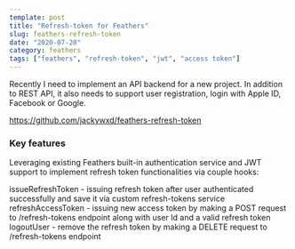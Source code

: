 ```yaml
---
template: post
title: "Refresh-token for Feathers"
slug: feathers-refresh-token
date: "2020-07-20"
category: feathers
tags: ["feathers", "refresh-token", "jwt", "access token"]
---
```


Recently I need to implement an API backend for a new project. In addition to REST API, it also needs to support user registration, login with Apple ID, Facebook or Google.

https://github.com/jackywxd/feathers-refresh-token

### Key features

Leveraging existing Feathers built-in authentication service and JWT support to implement refresh token functionalities via couple hooks:

issueRefreshToken - issuing refresh token after user authenticated successfully and save it via custom refresh-tokens service
refreshAccessToken - issuing new access token by making a POST request to /refresh-tokens endpoint along with user Id and a valid refresh token
logoutUser - remove the refresh token by making a DELETE request to /refresh-tokens endpoint
